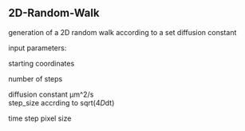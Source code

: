 ## 2D-Random-Walk

generation of a 2D random walk according to a set diffusion constant

input parameters:

starting coordinates 

number of steps

diffusion constant µm^2/s             
step_size accrding to sqrt(4*D*dt)

time step
pixel size

